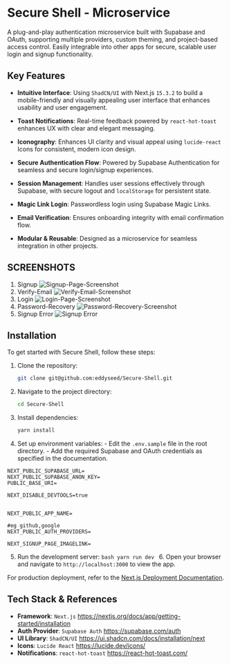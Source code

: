 # Secure Shell - Microservice

A plug-and-play authentication microservice built with Supabase and OAuth, supporting multiple providers, custom theming, and project-based access control. Easily integrable into other apps for secure, scalable user login and signup functionality.

## Key Features

- **Intuitive Interface**: Using `ShadCN/UI` with Next.js `15.3.2` to build a mobile-friendly and visually appealing user interface that enhances usability and user engagement.

- **Toast Notifications**: Real-time feedback powered by `react-hot-toast` enhances UX with clear and elegant messaging.

- **Iconography**: Enhances UI clarity and visual appeal using `lucide-react` Icons for consistent, modern icon design.

- **Secure Authentication Flow**: Powered by Supabase Authentication for seamless and secure login/signup experiences.

- **Session Management**: Handles user sessions effectively through Supabase, with secure logout and `localStorage` for persistent state.

- **Magic Link Login**: Passwordless login using Supabase Magic Links.

- **Email Verification**: Ensures onboarding integrity with email confirmation flow.

- **Modular & Reusable**: Designed as a microservice for seamless integration in other projects.

## SCREENSHOTS

1. Signup
   ![Signup-Page-Screenshot](https://ccoxmajldrrpzqgsgufo.supabase.co/storage/v1/object/public/readme-assets//signup-page.png)
2. Verify-Email
   ![Verify-Email-Screenshot](https://ccoxmajldrrpzqgsgufo.supabase.co/storage/v1/object/public/readme-assets//verify-email-page.png)
3. Login
   ![Login-Page-Screenshot](https://ccoxmajldrrpzqgsgufo.supabase.co/storage/v1/object/public/readme-assets//login-page.png)
4. Password-Recovery
   ![Password-Recovery-Screenshot](https://ccoxmajldrrpzqgsgufo.supabase.co/storage/v1/object/public/readme-assets//password-recovery.png)
5. Signup Error
   ![Signup Error](https://ccoxmajldrrpzqgsgufo.supabase.co/storage/v1/object/public/readme-assets//signup-page-error.png)

## Installation

To get started with Secure Shell, follow these steps:

1. Clone the repository:
   ```bash
   git clone git@github.com:eddyseed/Secure-Shell.git
   ```
2. Navigate to the project directory:
   ```bash
   cd Secure-Shell
   ```
3. Install dependencies:
   ```bash
   yarn install
   ```
4. Set up environment variables: - Edit the `.env.sample` file in the root directory. - Add the required Supabase and OAuth credentials as specified in the documentation. 
```
NEXT_PUBLIC_SUPABASE_URL=
NEXT_PUBLIC_SUPABASE_ANON_KEY=
PUBLIC_BASE_URI=

NEXT_DISABLE_DEVTOOLS=true


NEXT_PUBLIC_APP_NAME=

#eg github,google
NEXT_PUBLIC_AUTH_PROVIDERS=

NEXT_SIGNUP_PAGE_IMAGELINK=
```

5. Run the development server:
`bash
    yarn run dev
    ` 6. Open your browser and navigate to `http://localhost:3000` to view the app.

For production deployment, refer to the [Next.js Deployment Documentation](https://nextjs.org/docs/deployment).

## Tech Stack & References

- **Framework**: `Next.js`
  https://nextjs.org/docs/app/getting-started/installation
- **Auth Provider**: `Supabase Auth`
  https://supabase.com/auth
- **UI Library**: `ShadCN/UI`
  https://ui.shadcn.com/docs/installation/next
- **Icons**: `Lucide React`
  https://lucide.dev/icons/
- **Notifications**: `react-hot-toast`
  https://react-hot-toast.com/

